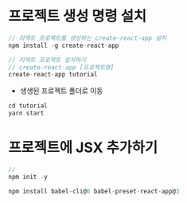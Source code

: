 # 프로젝트 생성 명령 설치
```js
// 리액트 프로젝트를 생성하는 create-react-app 설치
npm install -g create-react-app

// 리엑트 프로젝트 설치하기
// create-react-app [프로젝트명]
create-react-app tutorial
```
* 생생된 프로젝트 폴더로 이동
```js
cd tutorial
yarn start
```
# 프로젝트에 JSX 추가하기 
```js
// 
npm init -y

npm install babel-cli@6 babel-preset-react-app@3
```